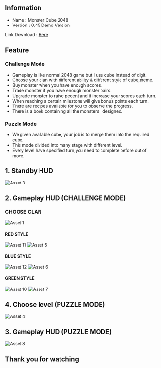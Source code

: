 ## Information

- Name : Monster Cube 2048
- Version : 0.45 Demo Version

Link Download : [Here](https://drive.google.com/file/d/1lW6kAsX2vlgPoVNCXdJdlUf3xOBWzSMp/view?usp=sharing)

## Feature
### Challenge Mode

- Gameplay is like normal 2048 game but I use cube instead of digit.
- Choose your clan with different ability & different style of cube,theme.
- Buy monster when you have enough scores.
- Trade monster if you have enough monster pairs.
- Upgrade monster to raise pecent and it increase your scores each turn.
- When reaching a certain milestone will give bonus points each turn.
- There are recipes available for you to observe the progress.
- There is a book containing all the monsters I designed.

### Puzzle Mode

- We given available cube, your job is to merge them into the required cube.
- This mode divided into many stage with different level.
- Every level have specified turn,you need to complete before out of move.

## 1. Standby HUD

![Asset 3](https://user-images.githubusercontent.com/71002261/177091068-295f1e01-b13c-42e1-bb8d-3a9db20b9c4c.png)


## 2. Gameplay HUD (CHALLENGE MODE)

### CHOOSE CLAN

![Asset 1](https://user-images.githubusercontent.com/71002261/177093279-f782136c-2b31-4cc7-827b-c50b5b03d5e0.png)

#### RED STYLE

![Asset 11](https://user-images.githubusercontent.com/71002261/177093046-c6937c3d-af9f-4e37-b995-a25348079413.png)
![Asset 5](https://user-images.githubusercontent.com/71002261/177092828-2ce4d57b-bcf1-425a-af06-988624a978b5.png)

#### BLUE STYLE

![Asset 12](https://user-images.githubusercontent.com/71002261/177093105-a160046d-eadf-48b2-bac6-c5a7d8c58fd2.png)
![Asset 6](https://user-images.githubusercontent.com/71002261/177093112-6374e9f4-1bbf-429d-bb32-429bd0a4fd29.png)

#### GREEN STYLE

![Asset 10](https://user-images.githubusercontent.com/71002261/177093182-3f1e5c98-3cc6-4fb4-8117-a4ee529e630c.png)
![Asset 7](https://user-images.githubusercontent.com/71002261/177093198-3f6425ef-6af3-444d-bc5e-52b0cf8a7531.png)

## 4. Choose level (PUZZLE MODE)

![Asset 4](https://user-images.githubusercontent.com/71002261/177093488-e05f8626-5856-4c57-9190-0945b9dc2534.png)

## 3. Gameplay HUD (PUZZLE MODE)

![Asset 8](https://user-images.githubusercontent.com/71002261/177093378-948a6618-ea9f-4fc5-aee9-774a61b3c3e7.png)


## Thank you for watching
